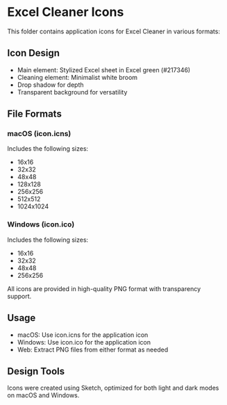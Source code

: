 # Excel Cleaner Icons

This folder contains application icons for Excel Cleaner in various formats:

## Icon Design

- Main element: Stylized Excel sheet in Excel green (#217346)
- Cleaning element: Minimalist white broom
- Drop shadow for depth
- Transparent background for versatility

## File Formats

### macOS (icon.icns)

Includes the following sizes:

- 16x16
- 32x32
- 48x48
- 128x128
- 256x256
- 512x512
- 1024x1024

### Windows (icon.ico)

Includes the following sizes:

- 16x16
- 32x32
- 48x48
- 256x256

All icons are provided in high-quality PNG format with transparency support.

## Usage

- macOS: Use icon.icns for the application icon
- Windows: Use icon.ico for the application icon
- Web: Extract PNG files from either format as needed

## Design Tools

Icons were created using Sketch, optimized for both light and dark modes on macOS and Windows.
